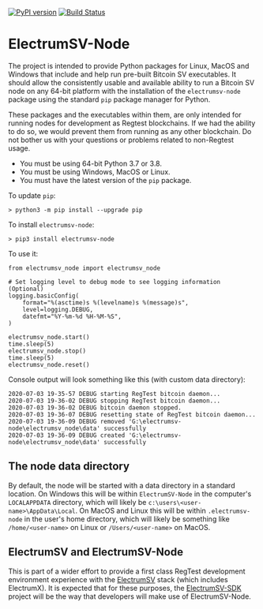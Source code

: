 [![PyPI version](https://badge.fury.io/py/electrumsv-node.svg)](https://badge.fury.io/py/electrumsv-node) [![Build Status](https://dev.azure.com/electrumsv/ElectrumSV/_apis/build/status/electrumsv.electrumsv-node?branchName=master)](https://dev.azure.com/electrumsv/ElectrumSV/_build/latest?definitionId=5&branchName=master)

# ElectrumSV-Node

The project is intended to provide Python packages for Linux, MacOS and Windows that include and
help run pre-built Bitcoin SV executables. It should allow the consistently usable and available
ability to run a Bitcoin SV node on any 64-bit platform with the installation of the
`electrumsv-node` package using the standard `pip` package manager for Python.

These packages and the executables within them, are only intended for running nodes for development
as Regtest blockchains. If we had the ability to do so, we would prevent them from running as any
other blockchain. Do not bother us with your questions or problems related to non-Regtest usage.

* You must be using 64-bit Python 3.7 or 3.8.
* You must be using Windows, MacOS or Linux.
* You must have the latest version of the `pip` package.

To update `pip`:

    > python3 -m pip install --upgrade pip

To install `electrumsv-node`:

    > pip3 install electrumsv-node

To use it:

    from electrumsv_node import electrumsv_node

    # Set logging level to debug mode to see logging information (Optional)
    logging.basicConfig(
        format="%(asctime)s %(levelname)s %(message)s",
        level=logging.DEBUG,
        datefmt="%Y-%m-%d %H-%M-%S",
    )

    electrumsv_node.start()
    time.sleep(5)
    electrumsv_node.stop()
    time.sleep(5)
    electrumsv_node.reset()

Console output will look something like this (with custom data directory):

    2020-07-03 19-35-57 DEBUG starting RegTest bitcoin daemon...
    2020-07-03 19-36-02 DEBUG stopping RegTest bitcoin daemon...
    2020-07-03 19-36-02 DEBUG bitcoin daemon stopped.
    2020-07-03 19-36-07 DEBUG resetting state of RegTest bitcoin daemon...
    2020-07-03 19-36-09 DEBUG removed 'G:\electrumsv-node\electrumsv_node\data' successfully
    2020-07-03 19-36-09 DEBUG created 'G:\electrumsv-node\electrumsv_node\data' successfully

## The node data directory

By default, the node will be started with a data directory in a standard location. On Windows this
will be within `ElectrumSV-Node` in the computer's `LOCALAPPDATA` directory, which will likely be
`c:\users\<user-name>\AppData\Local`. On MacOS and Linux this will be within `.electrumsv-node` in
the user's home directory, which will likely be something like `/home/<user-name>` on Linux or
`/Users/<user-name>` on MacOS.

## ElectrumSV and ElectrumSV-Node

This is part of a wider effort to provide a first class RegTest development environment
experience with the [ElectrumSV](https://github.com/electrumsv/electrumsv) stack (which includes
ElectrumX). It is expected that for these purposes, the
[ElectrumSV-SDK](https://github.com/electrumsv/electrumsv-sdk) project will be the way that
developers will make use of ElectrumSV-Node.
